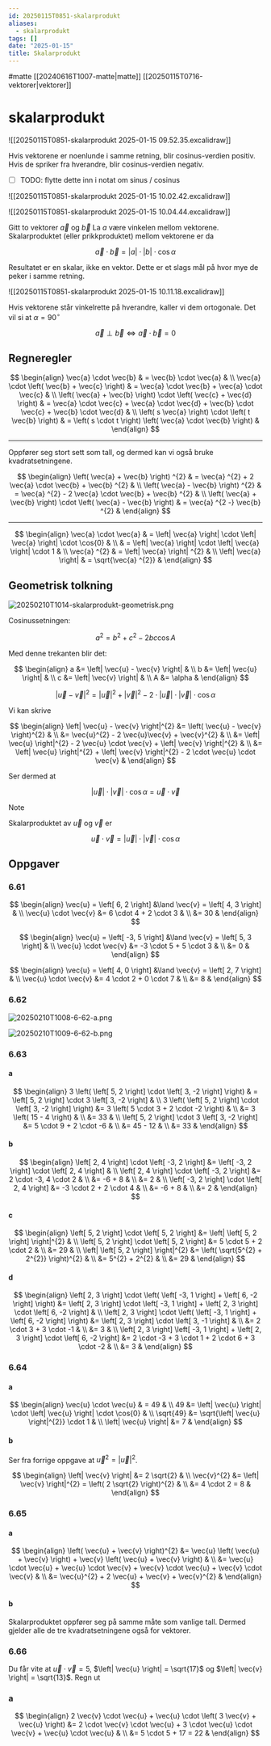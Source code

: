 ```yaml
---
id: 20250115T0851-skalarprodukt
aliases:
  - skalarprodukt
tags: []
date: "2025-01-15"
title: Skalarprodukt
---
```


#matte [[20240616T1007-matte|matte]] [[20250115T0716-vektorer|vektorer]]

# skalarprodukt

![[20250115T0851-skalarprodukt 2025-01-15 09.52.35.excalidraw]]

Hvis vektorene er noenlunde i samme retning, blir cosinus-verdien positiv. Hvis de spriker fra hverandre, blir cosinus-verdien negativ.

- [ ] TODO: flytte dette inn i notat om sinus / cosinus

![[20250115T0851-skalarprodukt 2025-01-15 10.02.42.excalidraw]]

![[20250115T0851-skalarprodukt 2025-01-15 10.04.44.excalidraw]]

Gitt to vektorer $\vec{a}$ og $\vec{b}$
La $a$ være vinkelen mellom vektorene.
Skalarproduktet (eller prikkproduktet) mellom vektorene er da

$$
\vec{a} \cdot \vec{b} = \left| a \right| \cdot \left| b \right| \cdot \cos{\alpha}
$$

Resultatet er en skalar, ikke en vektor. Dette er et slags mål på hvor mye de peker i samme retning.

![[20250115T0851-skalarprodukt 2025-01-15 10.11.18.excalidraw]]

Hvis vektorene står vinkelrette på hverandre, kaller vi dem ortogonale. Det vil si at $\alpha = 90 ^{\circ}$

$$
\vec{a} \perp \vec{b} \iff \vec{a} \cdot \vec{b} = 0
$$

## Regneregler

$$
\begin{align}
  \vec{a} \cdot \vec{b} & = \vec{b} \cdot \vec{a} & \\
  \vec{a} \cdot \left( \vec{b} + \vec{c} \right) & = \vec{a} \cdot \vec{b} + \vec{a} \cdot \vec{c} & \\
  \left( \vec{a} + \vec{b} \right) \cdot \left( \vec{c} + \vec{d} \right) & = \vec{a} \cdot \vec{c} + \vec{a} \cdot \vec{d} + \vec{b} \cdot \vec{c} + \vec{b} \cdot \vec{d} & \\
  \left( s \vec{a} \right) \cdot \left( t \vec{b} \right) & = \left( s \cdot t \right) \left( \vec{a} \cdot \vec{b} \right) &
\end{align}
$$

---

Oppfører seg stort sett som tall, og dermed kan vi også bruke kvadratsetningene.

$$
\begin{align}
  \left( \vec{a} + \vec{b} \right) ^{2} & = \vec{a} ^{2} + 2 \vec{a} \cdot \vec{b} + \vec{b} ^{2} & \\
  \left( \vec{a} - \vec{b} \right) ^{2} & = \vec{a} ^{2} - 2 \vec{a} \cdot \vec{b} + \vec{b} ^{2} & \\
  \left( \vec{a} + \vec{b} \right) \cdot \left( \vec{a} - \vec{b} \right) & = \vec{a} ^{2 -} \vec{b} ^{2} &
\end{align}
$$

---

$$
\begin{align}
  \vec{a} \cdot \vec{a} & = \left| \vec{a} \right| \cdot \left| \vec{a} \right| \cdot \cos{0} & \\
  & = \left| \vec{a} \right| \cdot \left| \vec{a} \right| \cdot 1 & \\
  \vec{a} ^{2} & = \left| \vec{a} \right| ^{2} & \\
  \left| \vec{a} \right| & = \sqrt{\vec{a} ^{2}} &
\end{align}
$$

## Geometrisk tolkning

![20250210T1014-skalarprodukt-geometrisk.png](Assets/20250210T1014-skalarprodukt-geometrisk.png)

Cosinussetningen:

$$
a^{2} = b^{2} + c^{2} - 2bc \cos{A}
$$

Med denne trekanten blir det:

$$
\begin{align}
  a &= \left| \vec{u} - \vec{v} \right| & \\
  b &= \left| \vec{u} \right| & \\
  c &= \left| \vec{v} \right| & \\
  A &= \alpha &
\end{align}
$$

$$
\left| \vec{u} - \vec{v} \right|^{2} = \left| \vec{u} \right|^{2} + \left| \vec{v} \right|^{2} - 2 \cdot \left| \vec{u} \right| \cdot \left| \vec{v} \right| \cdot \cos{\alpha}
$$

Vi kan skrive

$$
\begin{align}
    \left| \vec{u} - \vec{v} \right|^{2} &= \left( \vec{u} - \vec{v} \right)^{2} & \\
    &= \vec{u}^{2} - 2 \vec{u}\vec{v} + \vec{v}^{2} & \\
    &= \left| \vec{u} \right|^{2} - 2 \vec{u} \cdot \vec{v} + \left| \vec{v} \right|^{2} & \\
    &= \left| \vec{u} \right|^{2} + \left| \vec{v} \right|^{2} - 2 \cdot \vec{u} \cdot \vec{v} &
\end{align}
$$

Ser dermed at

$$
\left| \vec{u} \right| \cdot \left| \vec{v} \right| \cdot \cos{\alpha} = \vec{u} \cdot \vec{v}
$$

> [!NOTE]
> Skalarproduktet av $\vec{u}$ og $\vec{v}$ er
>
> $$
> \vec{u} \cdot \vec{v} = \left| \vec{u} \right| \cdot \left| \vec{v} \right| \cdot \cos{\alpha}
> $$

## Oppgaver

### 6.61

$$
\begin{align}
    \vec{u} = \left[ 6, 2 \right] &\land \vec{v} = \left[ 4, 3 \right] & \\
    \vec{u} \cdot \vec{v} &= 6 \cdot 4 + 2 \cdot 3 & \\
    &= 30 &
\end{align}
$$

$$
\begin{align}
  \vec{u} = \left[ -3, 5 \right] &\land \vec{v} = \left[ 5, 3 \right] & \\
  \vec{u} \cdot \vec{v} &= -3 \cdot 5 + 5 \cdot 3 & \\
  &= 0 &
\end{align}
$$

$$
\begin{align}
  \vec{u} = \left[ 4, 0 \right] &\land \vec{v} = \left[ 2, 7 \right] & \\
  \vec{u} \cdot \vec{v} &= 4 \cdot 2 + 0 \cdot 7 & \\
  &= 8 &
\end{align}
$$

### 6.62

![20250210T1008-6-62-a.png](Assets/20250210T1008-6-62-a.png)

![20250210T1009-6-62-b.png](Assets/20250210T1009-6-62-b.png)

### 6.63

#### a

$$
\begin{align}
  3 \left( \left[ 5, 2 \right] \cdot \left[ 3, -2 \right] \right) & = \left[ 5, 2 \right] \cdot 3 \left[ 3, -2 \right] & \\
  3 \left( \left[ 5, 2 \right] \cdot \left[ 3, -2 \right] \right) &= 3 \left( 5 \cdot 3 + 2 \cdot -2 \right) & \\
  &= 3 \left( 15 - 4 \right) & \\
  &= 33 & \\
  \left[ 5, 2 \right] \cdot 3 \left[ 3, -2 \right] &= 5 \cdot 9 + 2 \cdot -6 & \\
  &= 45 - 12 & \\
  &= 33 &
\end{align}
$$

#### b

$$
\begin{align}
  \left[ 2, 4 \right] \cdot \left[ -3, 2 \right] &= \left[ -3, 2 \right] \cdot \left[ 2, 4 \right] & \\
  \left[ 2, 4 \right] \cdot \left[ -3, 2 \right] &= 2 \cdot -3, 4 \cdot 2 & \\
  &= -6 + 8 & \\
  &= 2 & \\
  \left[ -3, 2 \right] \cdot \left[ 2, 4 \right] &= -3 \cdot 2 + 2 \cdot 4 & \\
  &= -6 + 8 & \\
  &= 2 &
\end{align}
$$

#### c

$$
\begin{align}
  \left[ 5, 2 \right] \cdot \left[ 5, 2 \right] &= \left| \left[ 5, 2 \right] \right|^{2} & \\
  \left[ 5, 2 \right] \cdot \left[ 5, 2 \right] &= 5 \cdot 5 + 2 \cdot 2 & \\
  &= 29 & \\
  \left| \left[ 5, 2 \right] \right|^{2} &= \left( \sqrt{5^{2} + 2^{2}} \right)^{2} & \\
  &= 5^{2} + 2^{2} & \\
  &= 29 &
\end{align}
$$

#### d

$$
\begin{align}
  \left[ 2, 3 \right] \cdot \left( \left[ -3, 1 \right] + \left[ 6, -2 \right] \right) &= \left[ 2, 3 \right] \cdot \left[ -3, 1 \right] + \left[ 2, 3 \right] \cdot \left[ 6, -2 \right] & \\
  \left[ 2, 3 \right] \cdot \left( \left[ -3, 1 \right] + \left[ 6, -2 \right] \right) &= \left[ 2, 3 \right] \cdot \left[ 3, -1 \right] & \\
  &= 2 \cdot 3 + 3 \cdot -1 & \\
  &= 3 & \\
  \left[ 2, 3 \right] \left[ -3, 1 \right] + \left[ 2, 3 \right] \cdot \left[ 6, -2 \right] &= 2 \cdot -3 + 3 \cdot 1 + 2 \cdot 6 + 3 \cdot -2 & \\
  &= 3 &
\end{align}
$$

### 6.64

#### a

$$
\begin{align}
  \vec{u} \cdot \vec{u} & = 49 & \\
  49 &= \left| \vec{u} \right| \cdot \left| \vec{u} \right| \cdot \cos{0} & \\
  \sqrt{49} &= \sqrt{\left| \vec{u} \right|^{2}} \cdot 1 & \\
  \left| \vec{u} \right| &= 7 &
\end{align}
$$

#### b

Ser fra forrige oppgave at $\vec{u}^{2} = \left| \vec{u} \right|^{2}$.

$$
\begin{align}
  \left| \vec{v} \right| &= 2 \sqrt{2} & \\
  \vec{v}^{2} &= \left| \vec{v} \right|^{2} = \left( 2 \sqrt{2} \right)^{2} & \\
  &= 4 \cdot 2 = 8 &
\end{align}
$$

### 6.65

#### a

$$
\begin{align}
  \left( \vec{u} + \vec{v} \right)^{2} &= \vec{u} \left( \vec{u} + \vec{v} \right) + \vec{v} \left( \vec{u} + \vec{v} \right) & \\
  &= \vec{u} \cdot \vec{u} + \vec{u} \cdot \vec{v} + \vec{v} \cdot \vec{u} + \vec{v} \cdot \vec{v} & \\
  &= \vec{u}^{2} + 2 \vec{u} + \vec{v} + \vec{v}^{2} &
\end{align}
$$

#### b

Skalarproduktet oppfører seg på samme måte som vanlige tall. Dermed gjelder alle de tre kvadratsetningene også for vektorer.

### 6.66

Du får vite at $\vec{u} \cdot \vec{v} = 5$, $\left| \vec{u} \right| = \sqrt{17}$ og $\left| \vec{v} \right| = \sqrt{13}$. Regn ut

### a

$$
\begin{align}
  2 \vec{v} \cdot \vec{u} + \vec{u} \cdot \left( 3 \vec{v} + \vec{u} \right) &= 2 \cdot \vec{v} \cdot \vec{u} + 3 \cdot \vec{u} \cdot \vec{v} + \vec{u} \cdot \vec{u} & \\
  &= 5 \cdot 5 + 17 = 22 &
\end{align}
$$
